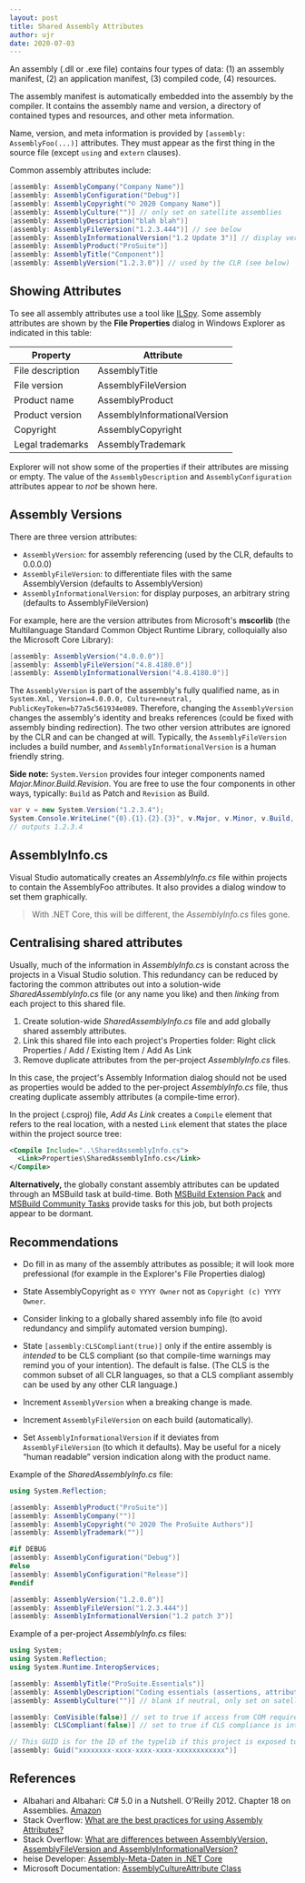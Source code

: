 ```yaml
---
layout: post
title: Shared Assembly Attributes
author: ujr
date: 2020-07-03
---
```


An assembly (.dll or .exe file) contains four types
of data: (1) an assembly manifest, (2) an application
manifest, (3) compiled code, (4) resources.

The assembly manifest is automatically embedded into the assembly
by the compiler. It contains the assembly name and version,
a directory of contained types and resources, and other meta
information.

Name, version, and meta information is provided by
`[assembly: AssemblyFoo(...)]` attributes. They must
appear as the first thing in the source file (except
`using` and `extern` clauses).

Common assembly attributes include:

```C#
[assembly: AssemblyCompany("Company Name")]
[assembly: AssemblyConfiguration("Debug")]
[assembly: AssemblyCopyright("© 2020 Company Name")]
[assembly: AssemblyCulture("")] // only set on satellite assemblies
[assembly: AssemblyDescription("blah blah")]
[assembly: AssemblyFileVersion("1.2.3.444")] // see below
[assembly: AssemblyInformationalVersion("1.2 Update 3")] // display version
[assembly: AssemblyProduct("ProSuite")]
[assembly: AssemblyTitle("Component")]
[assembly: AssemblyVersion("1.2.3.0")] // used by the CLR (see below)
```

## Showing Attributes

To see all assembly attributes use a tool like [ILSpy][ilspy].
Some assembly attributes are shown by the **File Properties**
dialog in Windows Explorer as indicated in this table:

|Property|Attribute|
|--------|---------|
|File description|AssemblyTitle|
|File version|AssemblyFileVersion|
|Product name|AssemblyProduct|
|Product version|AssemblyInformationalVersion|
|Copyright|AssemblyCopyright|
|Legal trademarks|AssemblyTrademark|

Explorer will not show some of the properties
if their attributes are missing or empty.
The value of the `AssemblyDescription` and
`AssemblyConfiguration` attributes appear
to *not* be shown here.

## Assembly Versions

There are three version attributes:

- `AssemblyVersion`: for assembly referencing (used by the CLR,
  defaults to 0.0.0.0)
- `AssemblyFileVersion`: to differentiate files with the
  same AssemblyVersion (defaults to AssemblyVersion)
- `AssemblyInformationalVersion`: for display purposes,
  an arbitrary string (defaults to AssemblyFileVersion)

For example, here are the version attributes from Microsoft's **mscorlib**
(the Multilanguage Standard Common Object Runtime Library, colloquially
also the Microsoft Core Library):

```C#
[assembly: AssemblyVersion("4.0.0.0")]
[assembly: AssemblyFileVersion("4.8.4180.0")]
[assembly: AssemblyInformationalVersion("4.8.4180.0")]
```

The `AssemblyVersion` is part of the assembly's fully qualified name, as
in `System.Xml, Version=4.0.0.0, Culture=neutral, PublicKeyToken=b77a5c561934e089`.
Therefore, changing the `AssemblyVersion` changes the assembly's identity
and breaks references (could be fixed with assembly binding redirection).
The two other version attributes are ignored by the CLR and can be changed
at will. Typically, the `AssemblyFileVersion` includes a build number,
and `AssemblyInformationalVersion` is a human friendly string.

**Side note:** `System.Version` provides four integer
components named *Major.Minor.Build.Revision*.
You are free to use the four components in other ways,
typically: `Build` as Patch and `Revision` as Build.

```C#
var v = new System.Version("1.2.3.4");
System.Console.WriteLine("{0}.{1}.{2}.{3}", v.Major, v.Minor, v.Build, v.Revision);
// outputs 1.2.3.4
```

## AssemblyInfo.cs

Visual Studio automatically creates an *AssemblyInfo.cs*
file within projects to contain the AssemblyFoo attributes.
It also provides a dialog window to set them graphically.

> With .NET Core, this will be different, the *AssemblyInfo.cs* files gone.

## Centralising shared attributes

Usually, much of the information in *AssemblyInfo.cs*
is constant across the projects in a Visual Studio solution.
This redundancy can be reduced by factoring the common
attributes out into a solution-wide *SharedAssemblyInfo.cs*
file (or any name you like) and then *linking* from each
project to this shared file.

1. Create solution-wide *SharedAssemblyInfo.cs* file
   and add globally shared assembly attributes.
2. Link this shared file into each project's Properties folder:
   Right click Properties / Add / Existing Item / Add As Link
3. Remove duplicate attributes from the per-project
   *AssemblyInfo.cs* files.

In this case, the project's Assembly Information dialog
should not be used as properties would be added to the
per-project *AssemblyInfo.cs* file, thus creating duplicate
assembly attributes (a compile-time error).

In the project (.csproj) file, *Add As Link* creates a `Compile`
element that refers to the real location, with a nested `Link`
element that states the place within the project source tree:

```XML
<Compile Include="..\SharedAssemblyInfo.cs">
  <Link>Properties\SharedAssemblyInfo.cs</Link>
</Compile>
```

**Alternatively,** the globally constant assembly attributes
can be updated through an MSBuild task at build-time. Both
[MSBuild Extension Pack][mepack] and [MSBuild Community Tasks][mctasks]
provide tasks for this job, but both projects appear to be dormant.

## Recommendations

- Do fill in as many of the assembly attributes as possible;
  it will look more prefessional (for example in the Explorer's
  File Properties dialog)

- State AssemblyCopyright as `© YYYY Owner` not as `Copyright (c) YYYY Owner`.

- Consider linking to a globally shared assembly info file
  (to avoid redundancy and simplify automated version bumping).

- State `[assembly:CLSCompliant(true)]` only if the entire assembly
  is *intended* to be CLS compliant (so that compile-time warnings may
  remind you of your intention). The default is false. (The CLS is
  the common subset of all CLR languages, so that a CLS compliant
  assembly can be used by any other CLR language.)

- Increment `AssemblyVersion` when a breaking change is made.
- Increment `AssemblyFileVersion` on each build (automatically).
- Set `AssemblyInformationalVersion` if it deviates from `AssemblyFileVersion`
  (to which it defaults). May be useful for a nicely “human readable”
  version indication along with the product name.

Example of the *SharedAssemblyInfo.cs* file:

```C#
using System.Reflection;

[assembly: AssemblyProduct("ProSuite")]
[assembly: AssemblyCompany("")]
[assembly: AssemblyCopyright("© 2020 The ProSuite Authors")]
[assembly: AssemblyTrademark("")]

#if DEBUG
[assembly: AssemblyConfiguration("Debug")]
#else
[assembly: AssemblyConfiguration("Release")]
#endif

[assembly: AssemblyVersion("1.2.0.0")]
[assembly: AssemblyFileVersion("1.2.3.444")]
[assembly: AssemblyInformationalVersion("1.2 patch 3")]
```

Example of a per-project *AssemblyInfo.cs* files:

```C#
using System;
using System.Reflection;
using System.Runtime.InteropServices;

[assembly: AssemblyTitle("ProSuite.Essentials")]
[assembly: AssemblyDescription("Coding essentials (assertions, attributes, etc.)")]
[assembly: AssemblyCulture("")] // blank if neutral, only set on satellites!

[assembly: ComVisible(false)] // set to true if access from COM required
[assembly: CLSCompliant(false)] // set to true if CLS compliance is intended

// This GUID is for the ID of the typelib if this project is exposed to COM:
[assembly: Guid("xxxxxxxx-xxxx-xxxx-xxxx-xxxxxxxxxxxx")]
```

## References

- Albahari and Albahari: C# 5.0 in a Nutshell. O'Reilly 2012.
  Chapter 18 on Assemblies. [Amazon](https://www.amazon.com/dp/1449320104)
- Stack Overflow: [What are the best practices for using Assembly Attributes?](https://stackoverflow.com/questions/62353)
- Stack Overflow: [What are differences between AssemblyVersion, AssemblyFileVersion
  and AssemblyInformationalVersion?](https://stackoverflow.com/questions/64602)
- heise Developer: [Assembly-Meta-Daten in .NET Core](https://heise.de/-4509446)
- Microsoft Documentation: [AssemblyCultureAttribute Class](https://docs.microsoft.com/en-us/dotnet/api/system.reflection.assemblycultureattribute)

[ilspy]: https://github.com/icsharpcode/ILSpy
[mepack]: https://www.nuget.org/packages/MSBuild.Extension.Pack/
[mctasks]: https://github.com/loresoft/msbuildtasks/
